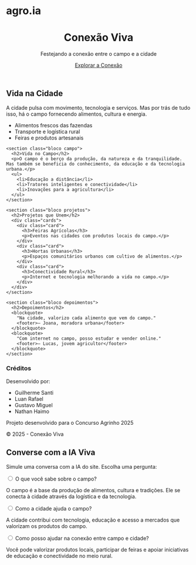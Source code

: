 # agro.ia
<!DOCTYPE html>
<html lang="pt-BR">
<head>
  <meta charset="UTF-8">
  <meta name="viewport" content="width=device-width, initial-scale=1.0">
  <title>Conexão Viva: Campo e Cidade Juntos</title>
  <link rel="stylesheet" href="style.css">
</head>
<body>
  <header>
    <div class="intro">
      <h1>Conexão Viva</h1>
      <p>Festejando a conexão entre o campo e a cidade</p>
      <a href="#cidade" class="btn">Explorar a Conexão</a>
    </div>
  </header>

  <main>
    <section id="cidade" class="bloco cidade">
      <h2>Vida na Cidade</h2>
      <p>A cidade pulsa com movimento, tecnologia e serviços. Mas por trás de tudo isso, há o campo fornecendo alimentos, cultura e energia.</p>
      <ul>
        <li>Alimentos frescos das fazendas</li>
        <li>Transporte e logística rural</li>
        <li>Feiras e produtos artesanais</li>
        <section class="plataforma">
  <div class="chao"></div>
  <div class="personagem"></div>
</section>
      </ul>
    </section>

    <section class="bloco campo">
      <h2>Vida no Campo</h2>
      <p>O campo é o berço da produção, da natureza e da tranquilidade. Mas também se beneficia do conhecimento, da educação e da tecnologia urbana.</p>
      <ul>
        <li>Educação a distância</li>
        <li>Tratores inteligentes e conectividade</li>
        <li>Inovações para a agricultura</li>
      </ul>
    </section>

    <section class="bloco projetos">
      <h2>Projetos que Unem</h2>
      <div class="cards">
        <div class="card">
          <h3>Feiras Agrícolas</h3>
          <p>Eventos nas cidades com produtos locais do campo.</p>
        </div>
        <div class="card">
          <h3>Hortas Urbanas</h3>
          <p>Espaços comunitários urbanos com cultivo de alimentos.</p>
        </div>
        <div class="card">
          <h3>Conectividade Rural</h3>
          <p>Internet e tecnologia melhorando a vida no campo.</p>
        </div>
      </div>
    </section>

    <section class="bloco depoimentos">
      <h2>Depoimentos</h2>
      <blockquote>
        "Na cidade, valorizo cada alimento que vem do campo."
        <footer>— Joana, moradora urbana</footer>
      </blockquote>
      <blockquote>
        "Com internet no campo, posso estudar e vender online."
        <footer>— Lucas, jovem agricultor</footer>
      </blockquote>
    </section>
  </main>
<footer>
    <div class="creditos">
      <h3>Créditos</h3>
      <p>Desenvolvido por:</p>
      <ul> 
        <li>Guilherme Santi</li>
        <li>Luan Rafael</li>
        <li>Gustavo Miguel</li>
        <li>Nathan Haimo</li>
      </ul>
    </div>

  <footer>
    <p>Projeto desenvolvido para o Concurso Agrinho 2025</p>
    <p>&copy; 2025 - Conexão Viva</p>
  </footer>
</body>
</html>

<section class="ia">
  <h2>Converse com a IA Viva</h2>
  <p>Simule uma conversa com a IA do site. Escolha uma pergunta:</p>

  <div class="pergunta">
    <input type="radio" id="pergunta1" name="chat">
    <label for="pergunta1">O que você sabe sobre o campo?</label>
    <div class="resposta">
      <p>O campo é a base da produção de alimentos, cultura e tradições. Ele se conecta à cidade através da logística e da tecnologia.</p>
    </div>
  </div>

  <div class="pergunta">
    <input type="radio" id="pergunta2" name="chat">
    <label for="pergunta2">Como a cidade ajuda o campo?</label>
    <div class="resposta">
      <p>A cidade contribui com tecnologia, educação e acesso a mercados que valorizam os produtos do campo.</p>
    </div>
  </div>

  <div class="pergunta">
    <input type="radio" id="pergunta3" name="chat">
    <label for="pergunta3">Como posso ajudar na conexão entre campo e cidade?</label>
    <div class="resposta">
      <p>Você pode valorizar produtos locais, participar de feiras e apoiar iniciativas de educação e conectividade no meio rural.</p>
    </div>
  </div>
</section>
